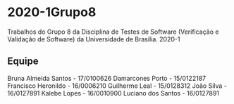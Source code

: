 # 2020-1Grupo8
Trabalhos do Grupo 8 da Disciplina de Testes de Software (Verificação e Validação de Software) da Universidade de Brasília. 2020-1


## Equipe

Bruna Almeida Santos - 17/0100626
Damarcones Porto - 15/0122187
Francisco Heronildo - 16/0006210
Guilherme Leal - 15/0128312
João Silva - 16/0127891
Kalebe Lopes - 16/0010900
Luciano dos Santos - 16/0127891
